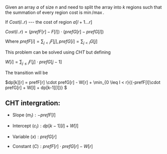 Given an array $a$ of size $n$ and need to split the array into $k$ regions such that the summation of every region cost is $\min/\max$.

If $Cost(l..r)$ --- the cost of region $a[l+1...r]$

$Cost(l..r)= (prefF[r] - F[l]) \cdot (prefG[r] - prefG[l])$

Where $prefF[i] = \sum_{j<i}{F[j]}, prefG[i] = \sum_{j<i}{G[j]}$

This problem can be solved using $CHT$ but defining

$W[i] = \sum_{j \leq i}{F[j]\cdot prefG[j-1]}$

The transition will be

$dp[k][r] = prefF[r] \cdot prefG[r] - W[r] + \min_{0 \leq l < r}{(-prefF[l]\cdot prefG[r] + W[l] + dp[k-1][l])} $

## CHT intergration:

- Slope $(m_l): -prefF[l]$
  
- Intercept $(c_l): dp[k-1][l] + W[l]$
  
- Variable $(x): prefG[r]$
  
- Constant $(C): prefF[r] \cdot prefG[r] - W[r]$
